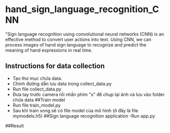 # hand_sign_language_recognition_CNN
 "Sign language recognition using convolutional neural networks (CNN) is an effective method to convert user actions into text. Using CNN, we can process images of hand sign language to recognize and predict the meaning of hand expressions in real time.

## Instructions for data collection
- Tạo thư mục chứa data.
- Chỉnh đường dẫn lưu data trong collect_data.py
- Run file collect_data.py
- Đưa tay trước camera rồi nhấn phím "s" để chụp lại ảnh và lưu vào folder chứa data
##Train model
- Run file train_model.py
- Sau khi train xong sẽ có file model của mô hình (ở đây là file mymodels.h5)
##Sign language recognition application
-Run app.py

##Result
